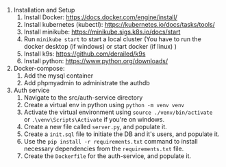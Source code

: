 1. Installation and Setup
   1. Install Docker: https://docs.docker.com/engine/install/
   2. Install kubernetes (kubectl): https://kubernetes.io/docs/tasks/tools/
   3. Install minikube: https://minikube.sigs.k8s.io/docs/start
   4. Run `minikube start` to start a local cluster (You have to run the docker desktop (if windows) or start docker (if linux) )
   5. Install k9s: https://github.com/derailed/k9s
   6. Install python: https://www.python.org/downloads/
2. Docker-compose:
   1. Add the mysql container
   2. Add phpmyadmin to administrate the authdb
3. Auth service
   1. Navigate to the src/auth-service directory
   2. Create a virtual env in python using `python -m venv venv`
   3. Activate the virtual environment using `source ./venv/bin/activate` or `.\venv\Scripts\Activate` if you're on windows.
   4. Create a new file called `server.py`, and populate it.
   5. Create a `init.sql` file to initiate the DB and it's users, and populate it.
   6. Use the `pip install -r requirements.txt` command to install necessary dependencies from the `requirements.txt` file.
   7. Create the `Dockerfile` for the auth-service, and populate it.